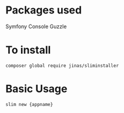 # Packages used
Symfony Console
Guzzle

# To install
 ` composer global require jinas/sliminstaller `
 
 # Basic Usage
 ` slim new {appname} `
